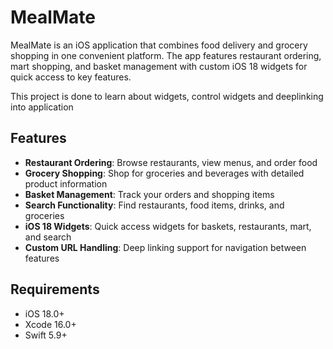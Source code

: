# MealMate

MealMate is an iOS application that combines food delivery and grocery shopping in one convenient platform. The app features restaurant ordering, mart shopping, and basket management with custom iOS 18 widgets for quick access to key features.

This project is done to learn about widgets, control widgets and deeplinking into application

## Features

- **Restaurant Ordering**: Browse restaurants, view menus, and order food
- **Grocery Shopping**: Shop for groceries and beverages with detailed product information
- **Basket Management**: Track your orders and shopping items
- **Search Functionality**: Find restaurants, food items, drinks, and groceries
- **iOS 18 Widgets**: Quick access widgets for baskets, restaurants, mart, and search
- **Custom URL Handling**: Deep linking support for navigation between features

## Requirements

- iOS 18.0+
- Xcode 16.0+
- Swift 5.9+



  
